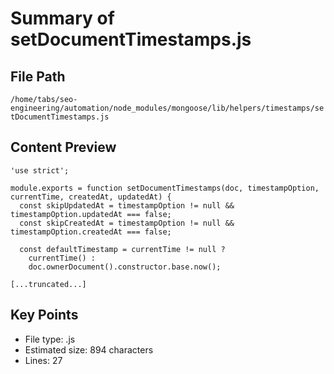 # Summary of setDocumentTimestamps.js
  
## File Path
`/home/tabs/seo-engineering/automation/node_modules/mongoose/lib/helpers/timestamps/setDocumentTimestamps.js`

## Content Preview
```
'use strict';

module.exports = function setDocumentTimestamps(doc, timestampOption, currentTime, createdAt, updatedAt) {
  const skipUpdatedAt = timestampOption != null && timestampOption.updatedAt === false;
  const skipCreatedAt = timestampOption != null && timestampOption.createdAt === false;

  const defaultTimestamp = currentTime != null ?
    currentTime() :
    doc.ownerDocument().constructor.base.now();

[...truncated...]
```

## Key Points
- File type: .js
- Estimated size: 894 characters
- Lines: 27
